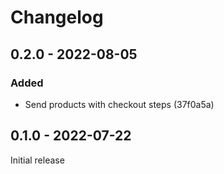 # Changelog

## 0.2.0 - 2022-08-05

### Added

- Send products with checkout steps (37f0a5a)

## 0.1.0 - 2022-07-22

Initial release
